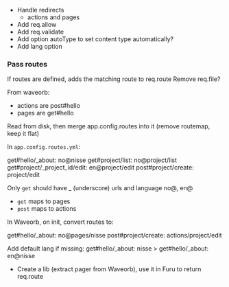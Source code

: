 * Handle redirects
  - actions and pages
* Add req.allow
* Add req.validate
* Add option autoType to set content type automatically?
* Add lang option

### Pass routes

If routes are defined, adds the matching route to req.route
Remove req.file?

From waveorb:
  - actions are post#hello
  - pages are get#hello

Read from disk, then merge app.config.routes into it
(remove routemap, keep it flat)

In `app.config.routes.yml`:

get#hello/_about: no@nisse
get#project/list: no@project/list
get#project/_project_id/edit: en@project/edit
post#project/create: project/edit

Only `get` should have _ (underscore) urls and language no@, en@

- `get` maps to pages
- `post` maps to actions

In Waveorb, on init, convert routes to:

get#hello/_about: no@pages/nisse
post#project/create: actions/project/edit

Add default lang if missing:
get#hello/_about: nisse > get#hello/_about: en@nisse

* Create a lib (extract pager from Waveorb), use it in Furu to return req.route
